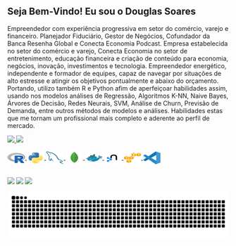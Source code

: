 ## Seja Bem-Vindo! Eu sou o Douglas Soares

Empreendedor com experiência progressiva em setor do comércio, varejo e financeiro. Planejador Fiduciário, Gestor de Negócios, Cofundador da Banca Resenha Global e Conecta Economia Podcast. Empresa estabelecida no setor do comércio e varejo, Conecta Economia no setor de entretenimento, educação financeira e criação de conteúdo para economia, negócios, inovação, investimentos e tecnologia. Empreendedor energético, independente e formador de equipes, capaz de navegar por situações de alto estresse e atingir os objetivos pontualmente e abaixo do orçamento. Portando, utilizo também R e Python afim de aperfeiçoar habilidades assim, usando nos modelos análises de Regressão, Algoritmos K-NN, Naive Bayes, Árvores de Decisão, Redes Neurais, SVM, Análise de Churn, Previsão de Demanda, entre outros métodos de modelos e análises. Habilidades estas que me tornam um profissional mais completo e aderente ao perfil de mercado.

<div>
  <a href="https:https://github.com/DouglasSoares-Economist-DataScientist">
  <img height="180em" src="https://github-readme-stats.vercel.app/api?username=DouglasSoares&show_icons=true&theme=dark&include_all_commits=true&count_private=true"/>
  <img height="180em" src="https://github-readme-stats.vercel.app/api/top-langs/?username=DouglasSoares&layout=compact&langs_count=7&theme=dark"/>
</div>
<div style="display: inline_block"><br>
  <img align="center" alt="DG-Python" height="30" width="40" src="https://raw.githubusercontent.com/devicons/devicon/master/icons/r/r-original.svg">
  <img align="center" alt="DG-Python" height="30" width="40" src="https://raw.githubusercontent.com/devicons/devicon/master/icons/python/python-original.svg">
  <img align="center" alt="DG-HTML" height="30" width="40" src="https://raw.githubusercontent.com/devicons/devicon/master/icons/mysql/mysql-original.svg">
  <img align="center" alt="DG-HTML" height="30" width="40" src="https://raw.githubusercontent.com/devicons/devicon/master/icons/mongodb/mongodb-original.svg">
  <img align="center" alt="DG-HTML" height="30" width="40" src="https://raw.githubusercontent.com/devicons/devicon/master/icons/docker/docker-original.svg">
  <img align="center" alt="DG-HTML" height="30" width="40" src="https://raw.githubusercontent.com/devicons/devicon/master/icons/neo4j/neo4j-original.svg">
  <img align="center" alt="DG-HTML" height="30" width="40" src="https://raw.githubusercontent.com/devicons/devicon/master/icons/amazonwebservices/amazonwebservices-original.svg">
  <img align="center" alt="DG-HTML" height="30" width="40" src="https://raw.githubusercontent.com/devicons/devicon/master/icons/vscode/vscode-original.svg">
</div>
  
  ##
 
<div>
  <a href="https://www.linkedin.com/in/douglas-soares-economista-datascience/" target="_blank"><img src="https://img.shields.io/badge/-LinkedIn-%230077B5?style=for-the-badge&logo=linkedin&logoColor=white" target="_blank"></a>
  <a href="https://www.instagram.com/douglassoares.inst/" target="_blank"><img src="https://img.shields.io/badge/-Instagram-%23E4405F?style=for-the-badge&logo=instagram&logoColor=white" target="_blank"></a> 
  <a href="mailto:douglas.ramos.soares@gmail.com"><img src="https://img.shields.io/badge/-Gmail-%23333?style=for-the-badge&logo=gmail&logoColor=white" target="_blank"></a>
</div>
  
  ![Snake animation](https://github.com/DouglasSoares-Economist-DataScientist/Douglas-Soares/blob/output/github-contribution-grid-snake.svg)
